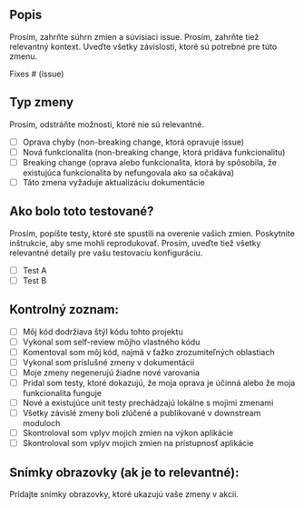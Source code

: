 ## Popis

Prosím, zahrňte súhrn zmien a súvisiaci issue. Prosím, zahrňte tiež relevantný kontext. Uveďte všetky závislosti, ktoré sú potrebné pre túto zmenu.

Fixes # (issue)

## Typ zmeny

Prosím, odstráňte možnosti, ktoré nie sú relevantné.

- [ ] Oprava chyby (non-breaking change, ktorá opravuje issue)
- [ ] Nová funkcionalita (non-breaking change, ktorá pridáva funkcionalitu)
- [ ] Breaking change (oprava alebo funkcionalita, ktorá by spôsobila, že existujúca funkcionalita by nefungovala ako sa očakáva)
- [ ] Táto zmena vyžaduje aktualizáciu dokumentácie

## Ako bolo toto testované?

Prosím, popíšte testy, ktoré ste spustili na overenie vašich zmien. Poskytnite inštrukcie, aby sme mohli reprodukovať. Prosím, uveďte tiež všetky relevantné detaily pre vašu testovaciu konfiguráciu.

- [ ] Test A
- [ ] Test B

## Kontrolný zoznam:

- [ ] Môj kód dodržiava štýl kódu tohto projektu
- [ ] Vykonal som self-review môjho vlastného kódu
- [ ] Komentoval som môj kód, najmä v ťažko zrozumiteľných oblastiach
- [ ] Vykonal som príslušné zmeny v dokumentácii
- [ ] Moje zmeny negenerujú žiadne nové varovania
- [ ] Pridal som testy, ktoré dokazujú, že moja oprava je účinná alebo že moja funkcionalita funguje
- [ ] Nové a existujúce unit testy prechádzajú lokálne s mojimi zmenami
- [ ] Všetky závislé zmeny boli zlúčené a publikované v downstream moduloch
- [ ] Skontroloval som vplyv mojich zmien na výkon aplikácie
- [ ] Skontroloval som vplyv mojich zmien na prístupnosť aplikácie

## Snímky obrazovky (ak je to relevantné):

Pridajte snímky obrazovky, ktoré ukazujú vaše zmeny v akcii.